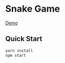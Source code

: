 # Snake Game

[Demo](http://www.javascript.fun/demo/snake-rxjs/)

## Quick Start

```sh
yarn install
npm start
```

